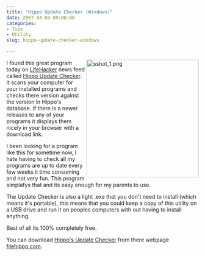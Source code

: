 ```yaml
---
title: "Hippo Update Checker (Windows)"
date: 2007-04-04 09:00:00
categories:
- Tips
- Utility
slug: hippo-update-checker-windows

---
```


<a href="/public/uploads/sshot_1.png" rel="lightbox"><img src="/public/uploads/sshot_1.png" alt="sshot_1.png" title="sshot_1.png" align="right" border="0" height="309" width="294" /></a>I found this great program today on <a href="http://lifehacker.com/software/updates/download-of-the-day-file-hippo-update-checker-windows-249262.php">LifeHacker</a> news feed called <a href="http://www.filehippo.com/updatechecker/">Hippo Update Checker</a>. It scans your computer for your installed programs and checks there version against the version in Hippo's database. if there is a newer releases to any of your programs it displays them nicely in your browser with a download link.

I been looking for a program like this for sometime now, I hate having to check all my programs are up to date every few weeks it time consuming and not very fun. This program simplafys that and its easy enough for my parents to use.

The Update Checker is also a light .exe that you don't need to install (which means it's portable), this means that you could keep a copy of this utility on a USB drive and run it on peoples computers with out having to install anything.

Best of all its 100% completely free.

You can download <a href="http://www.filehippo.com/updatechecker/">Hippo's Update Checker</a> from there webpage <a href="http://www.filehippo.com/updatechecker/">filehippo.com</a>.
